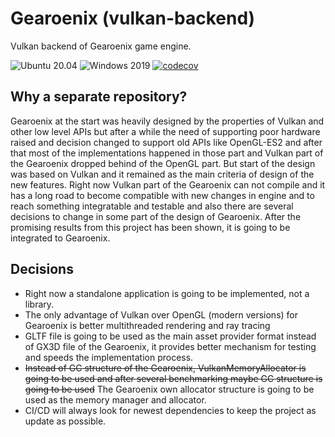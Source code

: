 # Gearoenix (vulkan-backend)

Vulkan backend of Gearoenix game engine.

![Ubuntu 20.04](https://github.com/Hossein-Noroozpour/gearoenix-vulkan-ray-tracing/workflows/Ubuntu-20.04/badge.svg)
![Windows 2019](https://github.com/Hossein-Noroozpour/gearoenix-vulkan-ray-tracing/workflows/Windows-2019/badge.svg)
[![codecov](https://codecov.io/gh/Hossein-Noroozpour/gearoenix-vulkan-ray-tracing/branch/master/graph/badge.svg?token=48NJY46U15)](https://codecov.io/gh/Hossein-Noroozpour/gearoenix-vulkan-ray-tracing)


## Why a separate repository?

Gearoenix at the start was heavily designed by the properties of
Vulkan and other low level APIs but after a while the need of supporting
poor hardware raised and decision changed to support old APIs like
OpenGL-ES2 and after that most of the implementations happened in
those part and Vulkan part of the Gearoenix dropped behind of the
OpenGL part.
But start of the design was based on Vulkan and it remained as the
main criteria of design of the new features.
Right now Vulkan part of the Gearoenix can not compile and it has
a long road to become compatible with new changes in engine and to
reach something integratable and testable and also there are several
decisions to change in some part of the design of Gearoenix.
After the promising results from this project has been shown, it is
going to be integrated to Gearoenix.


## Decisions

- Right now a standalone application is going to be implemented, not a library.
- The only advantage of Vulkan over OpenGL (modern versions) for Gearoenix is
  better multithreaded rendering and ray tracing
- GLTF file is going to be used as the main asset provider format instead of
  GX3D file of the Gearoenix, it provides better mechanism for testing and
  speeds the implementation process.
- <s>Instead of GC structure of the Gearoenix, VulkanMemoryAllocator is going
  to be used and after several benchmarking maybe GC structure is going to be
  used</s> The Gearoenix own allocator structure is going to be used as the memory manager and allocator.
- CI/CD will always look for newest dependencies to keep the project as update as possible.